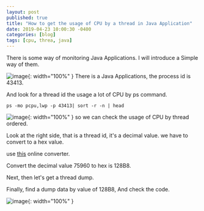 ```yaml
---
layout: post
published: true
title: "How to get the usage of CPU by a thread in Java Application"
date: 2019-04-23 10:00:30 -0400
categories: [blog]
tags: [cpu, threa, java]
---
```


There is some way of monitoring Java Applications. 
I will introduce a Simple way of them.

![image](https://user-images.githubusercontent.com/4101636/56628166-bb432700-6683-11e9-8a14-82ded5305282.png){: width="100%" }
There is a Java Applications, the process id is 43413.

And look for a thread id the usage a lot of CPU by ps command.

```
ps -mo pcpu,lwp -p 43413| sort -r -n | head
```

![image](https://user-images.githubusercontent.com/4101636/56628245-0bba8480-6684-11e9-9065-d2d5e22eba6e.png){: width="100%" }
so we can check the usage of CPU by thread ordered.

Look at the right side, that is a thread id, it's a decimal value. we have to convert to a hex value.

use [this](https://www.binaryhexconverter.com/decimal-to-hex-converter) online converter.

Convert the decimal value 75960 to hex is 128B8.

Next, then let's get a thread dump.

Finally, find a dump data by value of 128B8, And check the code.

![image](https://user-images.githubusercontent.com/4101636/56628246-0bba8480-6684-11e9-9eea-77b237fb5cbf.png){: width="100%" }


 